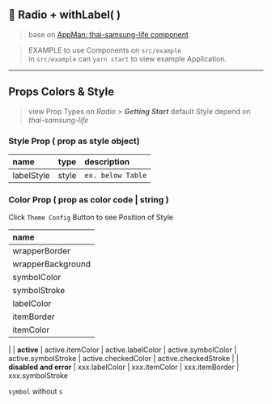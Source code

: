 ## :tada: Radio  + withLabel( ) 

> base on [AppMan: thai-samsung-life component](https://github.com/appman-agm/thai-samsung-life) 

> EXAMPLE to use Components on `src/example`<br>
> in `src/example` can `yarn start` to view example Application.



<hr>

## Props Colors & Style
> view Prop Types on _Radio > **Getting Start**_
> default Style depend on _thai-samsung-life_

### Style Prop ( prop as style object)
| name | type | description |
| :--- | :---: | :--- |
| labelStyle | style | `ex. below Table` |

### Color Prop ( prop as color code | string )
Click `Theme Config` Button to see Position of Style

| name | 
| :--- | 
| wrapperBorder | 
| wrapperBackground
| symbolColor
| symbolStroke
| labelColor
| itemBorder
| itemColor 
|
| **active**
| active.itemColor
| active.labelColor
| active.symbolColor
| active.symbolStroke
| active.checkedColor
| active.checkedStroke
|
| **disabled and error**
| xxx.labelColor
| xxx.itemColor
| xxx.itemBorder
| xxx.symbolStroke

`symbol` without `s`

